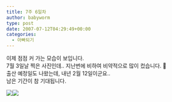 ```yaml
---
title: 7주 6일차
author: babyworm
type: post
date: 2007-07-12T04:29:49+00:00
categories:
  - 아빠되기
---
```

이제 점점 커 가는 모습이 보입니다.<br>
7월 3일날 찍은 사진인데.. 지난번에 비하여 비약적으로 많이 컸습니다. 🙂<br>
출산 예정일도 나왔는데, 내년 2월 12일이군요..<br>
남은 기간이 참 기대됩니다. 

<img decoding="async" src="https://i0.wp.com/babyworm.net/wordpress/wp-content/uploads/1/dk2.jpg?w=400" class="aligncenter" data-recalc-dims="1" /><img decoding="async" src="https://i0.wp.com/babyworm.net/wordpress/wp-content/uploads/1/dk3.jpg?w=400" class="aligncenter" data-recalc-dims="1" />
